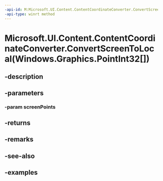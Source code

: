 ```yaml
---
-api-id: M:Microsoft.UI.Content.ContentCoordinateConverter.ConvertScreenToLocal(Windows.Graphics.PointInt32[])
-api-type: winrt method
---
```


# Microsoft.UI.Content.ContentCoordinateConverter.ConvertScreenToLocal(Windows.Graphics.PointInt32[])

<!--
public Windows.Foundation.Point[] ConvertScreenToLocal (Windows.Graphics.PointInt32[] screenPoints);
-->


## -description

## -parameters

### -param screenPoints

## -returns

## -remarks

## -see-also

## -examples


